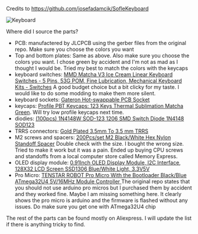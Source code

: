 Credits to https://github.com/josefadamcik/SofleKeyboard

![Keyboard](https://i.imgur.com/K0SJ8Lt.jpeg)

Where did I source the parts?

- PCB: manufactered by JLCPCB using the gerber files from the original repo. Make sure you choose the colors you want
- Top and bottom plates: Same as above. Also make sure you choose the colors you want. I chose green by accident and I'm not as mad as I thought I would be. Tried my best to match the colors with the keycaps
- keyboard switches: [MMD Matcha V3 Ice Cream Linear Keyboard Switches - 5 Pins, 53G POM, Fine Lubrication, Mechanical Keyboard Kits - Switches](https://www.temu.com/goods.html?_bg_fs=1&goods_id=601099632284006&sku_id=17592645242830&_x_sessn_id=tmovbfz5ww&refer_page_name=bgt_order_detail&refer_page_id=10045_1742357108022_4x8l5d4u64&refer_page_sn=10045) A good budget choice but a bit clicky for my taste. I would like to do some modding to make them more silent.
- keyboard sockets: [Gateron Hot-swappable PCB Socket](https://www.aliexpress.com/item/1005002637150446.html?spm=a2g0o.order_detail.order_detail_item.5.4e9ef19cmeAxVf)
- keycaps: [Profile PBT Keycaps: 123 Keys Thermal Sublimation Matcha Green](https://www.temu.com/goods.html?_bg_fs=1&goods_id=601099565803282&sku_id=17592415216952&_x_sessn_id=tmovbfz5ww&refer_page_name=bgt_order_detail&refer_page_id=10045_1742357370351_qpzpx6xphz&refer_page_sn=10045). Will try low profile keycaps next time.
- diodies: [(100pcs) 1N4148W SOD-123 1206 SMD Switch Diode 1N4148 SOD123](https://www.aliexpress.com/item/1005004629414782.html?spm=a2g0o.order_list.order_list_main.51.531a1802VA8TUC)
- TRRS connectors:  [Gold Plated 3.5mm To 3.5 mm TRRS](https://www.aliexpress.com/item/1005006954874186.html?spm=a2g0o.order_detail.order_detail_item.3.763af19c732NV2)
- M2 screws and spacers: [200Pcs/set M2 Black/White Hex Nylon Standoff Spacer](https://www.aliexpress.com/item/32862529967.html?spm=a2g0o.order_list.order_list_main.11.514a1802L2gtiv) Double check with the size. I bought the wrong size. Tried to make it work but it was a pain. Ended up buying CPU screws and standoffs from a local computer store called Memory Express.
- OLED display module: [0.91Inch OLED Display Module, I2C Interface, 128X32 LCD Screen SSD1306 Blue/White Light, 3.3V5V](https://www.aliexpress.com/item/1005007302239124.html?spm=a2g0o.order_detail.order_detail_item.3.6204f19cTVuRRy)
- Pro Micro: [TENSTAR ROBOT Pro Micro With the Bootloader Black/Blue ATmega32U4 5V/16MHz Module Controller ](https://www.aliexpress.com/item/32849563958.html?spm=a2g0o.order_list.order_list_main.84.514a1802GQBuEG) The original repo states that you should not use arduino pro micros but I purchased them by accident and they worked fine. Maybe I am missing something here. It clearly shows the pro micro is arduino and the firmware is flashed without any issues. Do make sure you get one with ATmega32U4 chip

The rest of the parts can be found mostly on Aliexpress. I will update the list if there is anything tricky to find.













